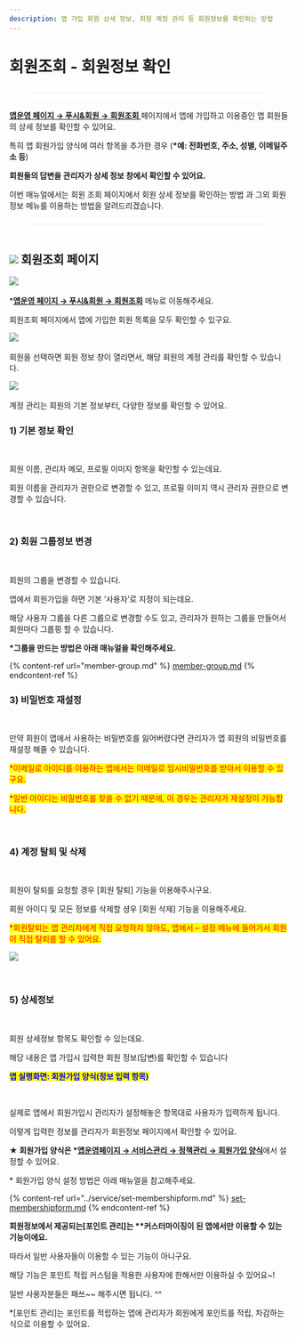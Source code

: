 ```yaml
---
description: 앱 가입 회원 상세 정보, 회원 계정 관리 등 회원정보를 확인하는 방법
---
```


# 회원조회 - 회원정보 확인

<figure><img src="../../../.gitbook/assets/구분선 (1) (1).PNG" alt=""><figcaption></figcaption></figure>

[**앱운영 페이지 → 푸시&회원 → 회원조회** ](http://www.swing2app.co.kr/view/member\_list)페이지에서 앱에 가입하고 이용중인 앱 회원들의 상세 정보를 확인할 수 있어요.

특히 앱 회원가입 양식에 여러 항목을 추가한 경우 (**\*예: 전화번호, 주소, 성별, 이메일주소 등**)

**회원들의 답변을 관리자가 상세 정보 창에서 확인할 수 있어요.**

이번 매뉴얼에서는 회원 조회 페이지에서 회원 상세 정보를 확인하는 방법 과 그외 회원정보 메뉴를 이용하는 방법을 알려드리겠습니다.

<figure><img src="../../../.gitbook/assets/구분선 (1) (1).PNG" alt=""><figcaption></figcaption></figure>

## ![](https://wp.swing2app.co.kr/wp-content/uploads/2018/09/%EB%8B%A8%EB%9D%BD1-1.png) 회원조회 페이지&#x20;

![](https://wp.swing2app.co.kr/wp-content/uploads/2018/10/%ED%9A%8C%EC%9B%90%EC%A1%B0%ED%9A%8C.png)

\*[**앱운영 페이지 → 푸시&회원 → 회원조회**](https://www.swing2app.co.kr/view/member\_list) 메뉴로 이동해주세요.

회원조회 페이지에서 앱에 가입한 회원 목록을 모두 확인할 수 있구요.



![](https://wp.swing2app.co.kr/wp-content/uploads/2018/10/%ED%9A%8C%EC%9B%90%EC%A0%95%EB%B3%B42\_20.01.30.png)

회원을 선택하면 회원 정보 창이 열리면서, 해당 회원의 계정 관리를 확인할 수 있습니다.



![](https://wp.swing2app.co.kr/wp-content/uploads/2018/10/%ED%9A%8C%EC%9B%90%EC%A0%95%EB%B3%B4\_20.01.30-1.png)

계정 관리는 회원의 기본 정보부터, 다양한 정보를 확인할 수 있어요.



### **1) 기본 정보 확인**

<div align="left">

<img src="https://wp.swing2app.co.kr/wp-content/uploads/2018/10/%ED%9A%8C%EC%9B%90%EC%A1%B0%ED%9A%8C1.png" alt="">

</div>

회원 이름, 관리자 메모, 프로필 이미지 항목을 확인할 수 있는데요.

회원 이름을 관리자가 권한으로 변경할 수 있고, 프로필 이미지 역시 관리자 권한으로 변경할 수 있습니다.

​

### **2) 회원 그룹정보 변경**

<div align="left">

<img src="https://wp.swing2app.co.kr/wp-content/uploads/2018/10/%ED%9A%8C%EC%9B%90%EC%A1%B0%ED%9A%8C2.png" alt="">

</div>

회원의 그룹을 변경할 수 있습니다.

앱에서 회원가입을 하면 기본 ‘사용자’로 지정이 되는데요.

해당 사용자 그룹을 다른 그룹으로 변경할 수도 있고, 관리자가 원하는 그룹을 만들어서 회원마다 그룹핑 할 수 있습니다.

**\*그룹을 만드는 방법은 아래 매뉴얼을 확인해주세요.**

{% content-ref url="member-group.md" %}
[member-group.md](member-group.md)
{% endcontent-ref %}



### **3) 비밀번호 재설정**

<div align="left">

<img src="https://wp.swing2app.co.kr/wp-content/uploads/2018/10/%ED%9A%8C%EC%9B%90%EC%A1%B0%ED%9A%8C3.png" alt="">

</div>

만약 회원이 앱에서 사용하는 비밀번호를 잃어버렸다면 관리자가 앱 회원의 비밀번호를 재설정 해줄 수 있습니다.

<mark style="color:red;">\*이메일로 아이디를 이용하는 앱에서는 이메일로 임시비밀번호를 받아서 이용할 수 있구요.</mark>

<mark style="color:red;">\*일반 아이디는 비밀번호를 찾을 수 없기 때문에, 이 경우는 관리자가 재설정이 가능합니다.</mark>

​

### **4) 계정 탈퇴 및 삭제**

<div align="left">

<img src="https://wp.swing2app.co.kr/wp-content/uploads/2018/10/%ED%9A%8C%EC%9B%90%EC%A1%B0%ED%9A%8C4.png" alt="">

</div>

회원이 탈퇴를 요청할 경우 \[회원 탈퇴] 기능을 이용해주시구요.

회원 아이디 및 모든 정보를 삭제할 셩우 \[회원 삭제] 기능을 이용해주세요.

<mark style="color:red;">\*회원탈퇴는 앱 관리자에게 직접 요청하지 않아도, 앱에서 – 설정 메뉴에 들어가서 회원이 직접 탈퇴를 할 수 있어요.</mark>

![](https://wp.swing2app.co.kr/wp-content/uploads/2018/09/%ED%99%94%EC%82%B4%ED%91%9C-2.png)

<div align="left">

<img src="https://wp.swing2app.co.kr/wp-content/uploads/2018/10/%ED%9A%8C%EC%9B%90%EC%A0%95%EB%B3%B48._20.01.30.png" alt="">

</div>

### **5) 상세정보**

<div align="left">

<img src="https://wp.swing2app.co.kr/wp-content/uploads/2018/10/%ED%9A%8C%EC%9B%90%EC%A0%95%EB%B3%B47._20.01.30.png" alt="">

</div>

회원 상세정보 항목도 확인할 수 있는데요.

해당 내용은 앱 가입시 입력한 회원 정보(답변)를 확인할 수 있습니다



<mark style="color:blue;">**앱 실행화면: 회원가입 양식(정보 입력 항목)**</mark>

<div align="left">

<img src="https://wp.swing2app.co.kr/wp-content/uploads/2018/10/%ED%9A%8C%EC%9B%90%EC%A0%95%EB%B3%B46._20.01.30.png" alt="">

</div>

실제로 앱에서 회원가입시 관리자가 설정해놓은 항목대로 사용자가 입력하게 됩니다.

이렇게 입력한 정보를 관리자가 회원정보 페이지에서 확인할 수 있어요.

**★ 회원가입 양식은 \***[**앱운영페이지 → 서비스관리 → 정책관리 → 회원가입 양식**](https://www.swing2app.co.kr/view/app\_policy)**​** 에서 설정할 수 있어요.

\* 회원가입 양식 설정 방법은 아래 매뉴얼을 참고해주세요.

{% content-ref url="../service/set-membershipform.md" %}
[set-membershipform.md](../service/set-membershipform.md)
{% endcontent-ref %}



**회원정보에서 제공되는\[포인트 관리]는 \*\*커스터마이징이 된 앱에서만 이용할 수 있는 기능이에요.**

따라서 일반 사용자들이 이용할 수 있는 기능이 아니구요.

해당 기능은 포인트 적립 커스텀을 적용한 사용자에 한해서만 이용하실 수 있어요\~!

일반 사용자분들은 패쓰\~\~ 해주시면 됩니다. ^^

\*\[포인트 관리]는 포인트를 적립하는 앱에 관리자가 회원에게 포인트를 적립, 차감하는 식으로 이용할 수 있어요.






